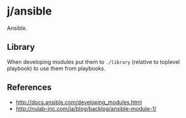j/ansible
==========


Ansible.


Library
-------

When developing modules put them to `./library` (relative to toplevel playbook)
to use them from playbooks.


References
----------

* <http://docs.ansible.com/developing_modules.html>
* <http://nulab-inc.com/ja/blog/backlog/ansible-module-1/>
